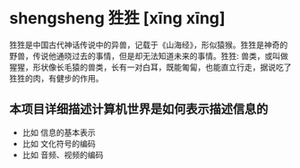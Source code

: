 # shengsheng 狌狌 [xīng xīng] 
   狌狌是中国古代神话传说中的异兽，记载于《山海经》，形似猿猴。狌狌是神奇的野兽，传说他通晓过去的事情，但是却无法知道未来的事情。狌狌: 兽类，或叫做猩猩，形状像长毛猿的兽类，长有一对白耳，既能匍匐，也能直立行走，据说吃了狌狌的肉，有健步的作用。

## 本项目详细描述计算机世界是如何表示描述信息的

  * 比如 信息的基本表示
  * 比如 文化符号的编码
  * 比如 音频、视频的编码

